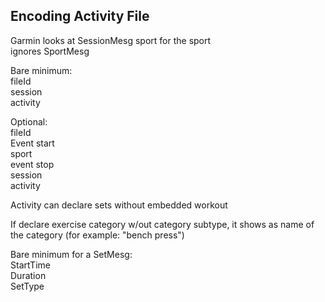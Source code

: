 ## Encoding Activity File

Garmin looks at SessionMesg sport for the sport  
ignores SportMesg

Bare minimum:  
fileId  
session  
activity

Optional:  
fileId  
Event start  
sport  
event stop  
session  
activity

Activity can declare sets without embedded workout

If declare exercise category w/out category subtype, it shows as name of the category (for example: "bench press")

Bare minimum for a SetMesg:  
StartTime  
Duration  
SetType
